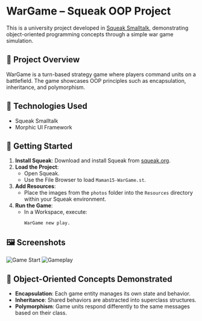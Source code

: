 # WarGame – Squeak OOP Project

This is a university project developed in [Squeak Smalltalk](https://squeak.org/), demonstrating object-oriented programming concepts through a simple war game simulation.

## 🎯 Project Overview

WarGame is a turn-based strategy game where players command units on a battlefield. The game showcases OOP principles such as encapsulation, inheritance, and polymorphism.

## 🧰 Technologies Used

- Squeak Smalltalk
- Morphic UI Framework

## 🚀 Getting Started

1. **Install Squeak**: Download and install Squeak from [squeak.org](https://squeak.org/downloads/).
2. **Load the Project**:
   - Open Squeak.
   - Use the File Browser to load `Maman15-WarGame.st`.
3. **Add Resources**:
   - Place the images from the `photos` folder into the `Resources` directory within your Squeak environment.
4. **Run the Game**:
   - In a Workspace, execute:
     ```smalltalk
     WarGame new play.
     ```

## 🖼️ Screenshots

![Game Start](photos/screenshot1.png)
![Gameplay](photos/screenshot2.png)

## 🧠 Object-Oriented Concepts Demonstrated

- **Encapsulation**: Each game entity manages its own state and behavior.
- **Inheritance**: Shared behaviors are abstracted into superclass structures.
- **Polymorphism**: Game units respond differently to the same messages based on their class.
